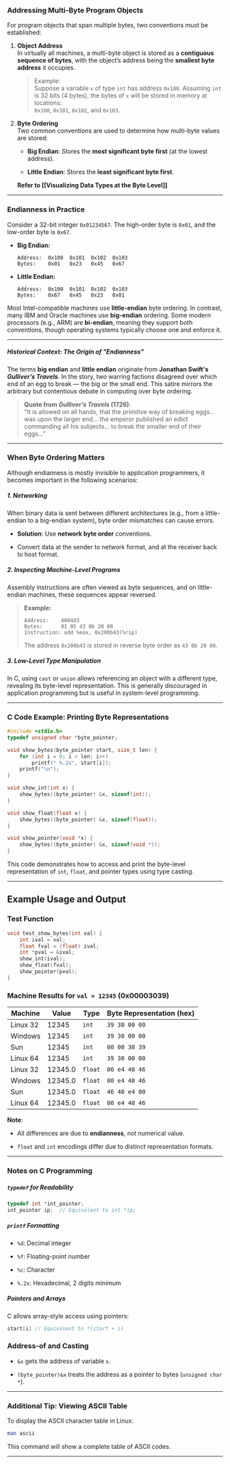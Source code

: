 
### Addressing Multi-Byte Program Objects

For program objects that span multiple bytes, two conventions must be established:

1. **Object Address**  
    In virtually all machines, a multi-byte object is stored as a **contiguous sequence of bytes**, with the object’s address being the **smallest byte address** it occupies.
    
    > Example:  
    > Suppose a variable `x` of type `int` has address `0x100`. Assuming `int` is 32 bits (4 bytes), the bytes of `x` will be stored in memory at locations:  
    > `0x100`, `0x101`, `0x102`, and `0x103`.
    
2. **Byte Ordering**  
    Two common conventions are used to determine how multi-byte values are stored:
    
    - **Big Endian**: Stores the **most significant byte first** (at the lowest address).
    
    - **Little Endian**: Stores the **least significant byte first**.
    
	**Refer to [[Visualizing Data Types at the Byte Level]]**

---

### Endianness in Practice

Consider a 32-bit integer `0x01234567`. The high-order byte is `0x01`, and the low-order byte is `0x67`.

- **Big Endian:**

    ```
    Address:  0x100  0x101  0x102  0x103
    Bytes:    0x01   0x23   0x45   0x67
    ```

- **Little Endian:**

    ```
    Address:  0x100  0x101  0x102  0x103
    Bytes:    0x67   0x45   0x23   0x01
    ```


Most Intel-compatible machines use **little-endian** byte ordering. In contrast, many IBM and Oracle machines use **big-endian** ordering. Some modern processors (e.g., ARM) are **bi-endian**, meaning they support both conventions, though operating systems typically choose one and enforce it.

---

##### Historical Context: The Origin of "Endianness"

The terms **big endian** and **little endian** originate from **Jonathan Swift's _Gulliver’s Travels_**. In the story, two warring factions disagreed over which end of an egg to break — the big or the small end. This satire mirrors the arbitrary but contentious debate in computing over byte ordering.

> **Quote from _Gulliver’s Travels_ (1726)**:  
> "It is allowed on all hands, that the primitive way of breaking eggs... was upon the larger end... the emperor published an edict commanding all his subjects... to break the smaller end of their eggs..."

---

### When Byte Ordering Matters

Although endianness is mostly invisible to application programmers, it becomes important in the following scenarios:

##### 1. **Networking**

When binary data is sent between different architectures (e.g., from a little-endian to a big-endian system), byte order mismatches can cause errors.

- **Solution**: Use **network byte order** conventions.

- Convert data at the sender to network format, and at the receiver back to host format.

##### 2. **Inspecting Machine-Level Programs**

Assembly instructions are often viewed as byte sequences, and on little-endian machines, these sequences appear reversed.

> **Example:**
> 
> ```
> Address:    4004d3
> Bytes:      01 05 43 0b 20 00
> Instruction: add %eax, 0x200b43(%rip)
> ```
> 
> The address `0x200b43` is stored in reverse byte order as `43 0b 20 00`.

##### 3. **Low-Level Type Manipulation**

In C, using `cast` or `union` allows referencing an object with a different type, revealing its byte-level representation. This is generally discouraged in application programming but is useful in system-level programming.

---

### C Code Example: Printing Byte Representations

```c
#include <stdio.h>
typedef unsigned char *byte_pointer;

void show_bytes(byte_pointer start, size_t len) {
    for (int i = 0; i < len; i++)
        printf(" %.2x", start[i]);
    printf("\n");
}

void show_int(int x) {
    show_bytes((byte_pointer) &x, sizeof(int));
}

void show_float(float x) {
    show_bytes((byte_pointer) &x, sizeof(float));
}

void show_pointer(void *x) {
    show_bytes((byte_pointer) &x, sizeof(void *));
}
```

This code demonstrates how to access and print the byte-level representation of `int`, `float`, and pointer types using type casting.

---

## Example Usage and Output

### Test Function

```c
void test_show_bytes(int val) {
    int ival = val;
    float fval = (float) ival;
    int *pval = &ival;
    show_int(ival);
    show_float(fval);
    show_pointer(pval);
}
```

### Machine Results for `val = 12345` (0x00003039)

|Machine|Value|Type|Byte Representation (hex)|
|---|---|---|---|
|Linux 32|12345|`int`|`39 30 00 00`|
|Windows|12345|`int`|`39 30 00 00`|
|Sun|12345|`int`|`00 00 30 39`|
|Linux 64|12345|`int`|`39 30 00 00`|
|Linux 32|12345.0|`float`|`00 e4 40 46`|
|Windows|12345.0|`float`|`00 e4 40 46`|
|Sun|12345.0|`float`|`46 40 e4 00`|
|Linux 64|12345.0|`float`|`00 e4 40 46`|

**Note**:

- All differences are due to **endianness**, not numerical value.

- `float` and `int` encodings differ due to distinct representation formats.


---

### Notes on C Programming

##### `typedef` for Readability

```c
typedef int *int_pointer;
int_pointer ip;  // Equivalent to int *ip;
```

##### `printf` Formatting

- `%d`: Decimal integer

- `%f`: Floating-point number

- `%c`: Character

- `%.2x`: Hexadecimal, 2 digits minimum


##### Pointers and Arrays

C allows array-style access using pointers:

```c
start[i] // Equivalent to *(start + i)
```

### Address-of and Casting

- `&x` gets the address of variable `x`.

- `(byte_pointer)&x` treats the address as a pointer to bytes (`unsigned char *`).


---

### Additional Tip: Viewing ASCII Table

To display the ASCII character table in Linux:

```sh
man ascii
```

This command will show a complete table of ASCII codes.

---

